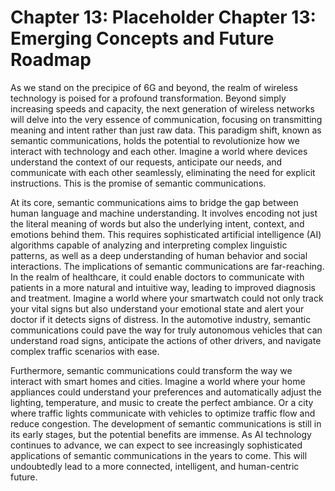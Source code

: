 # Chapter 13: Placeholder Chapter 13: Emerging Concepts and Future Roadmap

As we stand on the precipice of 6G and beyond, the realm of wireless technology is poised for a profound transformation.  Beyond simply increasing speeds and capacity, the next generation of wireless networks will delve into the very essence of communication, focusing on transmitting meaning and intent rather than just raw data. This paradigm shift, known as semantic communications, holds the potential to revolutionize how we interact with technology and each other. Imagine a world where devices understand the context of our requests, anticipate our needs, and communicate with each other seamlessly, eliminating the need for explicit instructions. This is the promise of semantic communications.

At its core, semantic communications aims to bridge the gap between human language and machine understanding. It involves encoding not just the literal meaning of words but also the underlying intent, context, and emotions behind them. This requires sophisticated artificial intelligence (AI) algorithms capable of analyzing and interpreting complex linguistic patterns, as well as a deep understanding of human behavior and social interactions.  The implications of semantic communications are far-reaching. In the realm of healthcare, it could enable doctors to communicate with patients in a more natural and intuitive way, leading to improved diagnosis and treatment. Imagine a world where your smartwatch could not only track your vital signs but also understand your emotional state and alert your doctor if it detects signs of distress. In the automotive industry, semantic communications could pave the way for truly autonomous vehicles that can understand road signs, anticipate the actions of other drivers, and navigate complex traffic scenarios with ease.

Furthermore, semantic communications could transform the way we interact with smart homes and cities. Imagine a world where your home appliances could understand your preferences and automatically adjust the lighting, temperature, and music to create the perfect ambiance. Or a city where traffic lights communicate with vehicles to optimize traffic flow and reduce congestion. The development of semantic communications is still in its early stages, but the potential benefits are immense.  As AI technology continues to advance, we can expect to see increasingly sophisticated applications of semantic communications in the years to come. This will undoubtedly lead to a more connected, intelligent, and human-centric future.